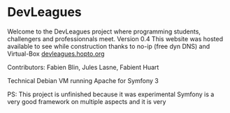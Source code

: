 DevLeagues
==========
Welcome to the DevLeagues project where programming students, challengers and professionnals meet.
Version 0.4
This website was hosted available to see while construction thanks to no-ip (free dyn DNS) and Virtual-Box
[devleagues.hopto.org](http://devleagues.hopto.org)

Contributors: Fabien Blin, Jules Lasne, Fabient Huart

Technical
Debian VM running Apache for Symfony 3

PS:
This project is unfinished because it was experimental
Symfony is a very good framework on multiple aspects and it is very 
